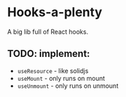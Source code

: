 # Hooks-a-plenty

A big lib full of React hooks.

## TODO: implement:
 - `useResource` - like solidjs
 - `useMount` - only runs on mount
 - `useUnmount` - only runs on unmount